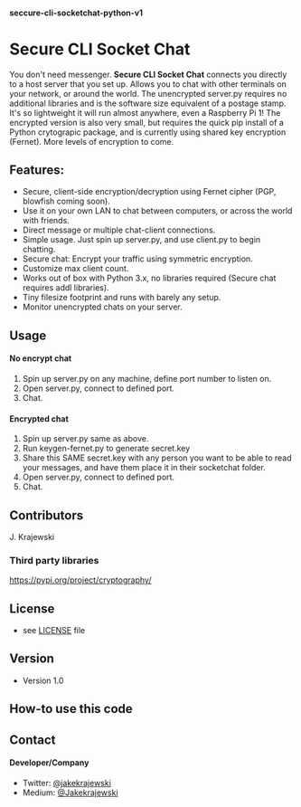 #### seccure-cli-socketchat-python-v1
Secure CLI Socket Chat
======
You don't need messenger. **Secure CLI Socket Chat** connects you directly to a host server that you set up. Allows you to chat with other terminals on your network, or around the world. The unencrypted server.py requires no additional libraries and is the software size equivalent of a postage stamp. It's so lightweight it will run almost anywhere, even a Raspberry Pi 1! The encrypted version is also very small, but requires the quick pip install of a Python crytograpic package, and is currently using shared key encryption (Fernet). More levels of encryption to come. 

## Features:
* Secure, client-side encryption/decryption using Fernet cipher (PGP, blowfish coming soon).
* Use it on your own LAN to chat between computers, or across the world with friends.
* Direct message or multiple chat-client connections.
* Simple usage. Just spin up server.py, and use client.py to begin chatting. 
* Secure chat: Encrypt your traffic using symmetric encryption.
* Customize max client count.
* Works out of box with Python 3.x, no libraries required (Secure chat requires addl libraries).
* Tiny filesize footprint and runs with barely any setup.
* Monitor unencrypted chats on your server. 

## Usage

#### No encrypt chat
1. Spin up server.py on any machine, define port number to listen on. 
2. Open server.py, connect to defined port.
3. Chat.

#### Encrypted chat
1. Spin up server.py same as above. 
2. Run keygen-fernet.py to generate secret.key
3. Share this SAME secret.key with any person you want to be able to read your messages, and have them place it in their socketchat folder.
4. Open server.py, connect to defined port. 
5. Chat.

## Contributors
J. Krajewski

### Third party libraries
https://pypi.org/project/cryptography/

## License 
* see [LICENSE](https://github.com/username/sw-name/blob/master/LICENSE.md) file

## Version 
* Version 1.0

## How-to use this code

## Contact
#### Developer/Company

* Twitter: [@jakekrajewski](https://twitter.com/jakekrajewski "@jakekrajewski")
* Medium: [@Jakekrajewski](https://medium.com/@Jakekrajewski)
